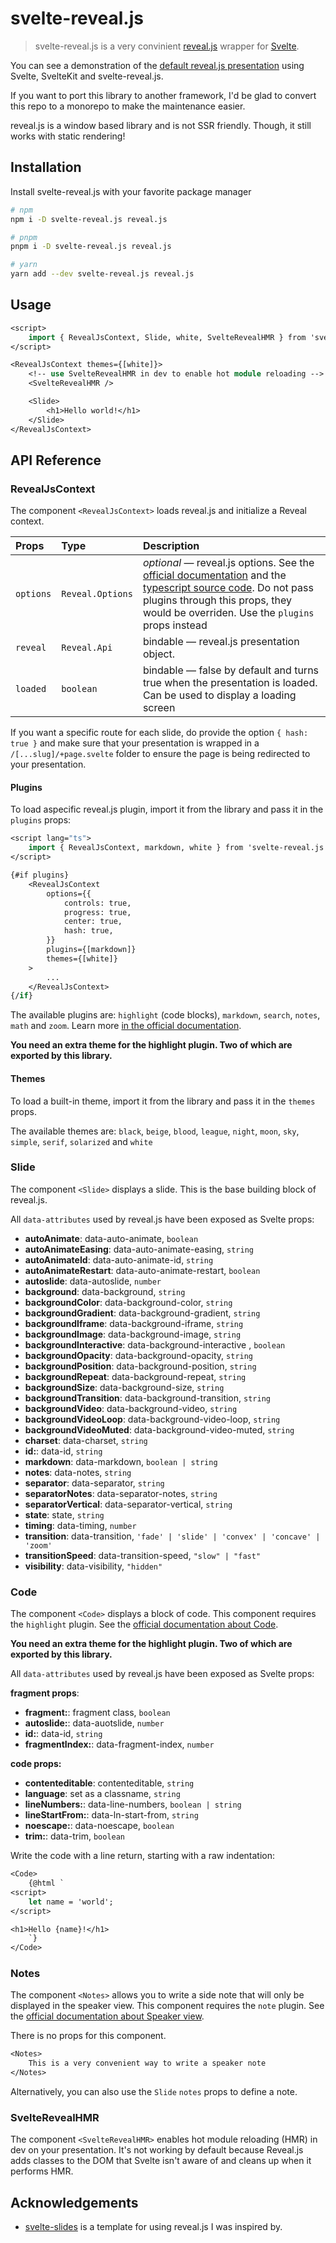 # svelte-reveal.js

> svelte-reveal.js is a very convinient [reveal.js](https://revealjs.com/) wrapper for [Svelte](https://svelte.dev/).

You can see a demonstration of the [default reveal.js presentation](https://svelte-reveal-js.vercel.app/) using Svelte, SvelteKit and svelte-reveal.js.

If you want to port this library to another framework, I'd be glad to convert this repo to a monorepo to make the maintenance easier.

reveal.js is a window based library and is not SSR friendly. Though, it still works with static rendering!

## Installation

Install svelte-reveal.js with your favorite package manager

```bash
# npm
npm i -D svelte-reveal.js reveal.js
```

```bash
# pnpm
pnpm i -D svelte-reveal.js reveal.js
```

```bash
# yarn
yarn add --dev svelte-reveal.js reveal.js
```

## Usage

```sv
<script>
	import { RevealJsContext, Slide, white, SvelteRevealHMR } from 'svelte-reveal.js';
</script>

<RevealJsContext themes={[white]}>
	<!-- use SvelteRevealHMR in dev to enable hot module reloading -->
	<SvelteRevealHMR />

	<Slide>
		<h1>Hello world!</h1>
	</Slide>
</RevealJsContext>
```

## API Reference

### RevealJsContext

The component `<RevealJsContext>` loads reveal.js and initialize a Reveal context.

| Props     | Type             | Description                                                                                                                                                                                                                                                                                                             |
| :-------- | :--------------- | :---------------------------------------------------------------------------------------------------------------------------------------------------------------------------------------------------------------------------------------------------------------------------------------------------------------------- |
| `options` | `Reveal.Options` | _optional_ — reveal.js options. See the [official documentation](https://revealjs.com/config/) and the [typescript source code](https://github.com/kwatanwa17/DefinitelyTyped/blob/master/types/reveal.js/index.d.ts). Do not pass plugins through this props, they would be overriden. Use the `plugins` props instead |
| `reveal`  | `Reveal.Api`     | bindable — reveal.js presentation object.                                                                                                                                                                                                                                                                               |
| `loaded`  | `boolean`        | bindable — false by default and turns true when the presentation is loaded. Can be used to display a loading screen                                                                                                                                                                                                     |

If you want a specific route for each slide, do provide the option `{ hash: true }` and make sure that your presentation is wrapped in a `/[...slug]/+page.svelte` folder to ensure the page is being redirected to your presentation.

#### Plugins

To load aspecific reveal.js plugin, import it from the library and pass it in the `plugins` props:

```sv
<script lang="ts">
	import { RevealJsContext, markdown, white } from 'svelte-reveal.js';
</script>

{#if plugins}
	<RevealJsContext
		options={{
			controls: true,
			progress: true,
			center: true,
			hash: true,
		}}
		plugins={[markdown]}
		themes={[white]}
	>
		...
	</RevealJsContext>
{/if}
```

The available plugins are: `highlight` (code blocks), `markdown`, `search`, `notes`, `math` and `zoom`. Learn more [in the official documentation](https://revealjs.com/plugins/#built-in-plugins).

**You need an extra theme for the highlight plugin. Two of which are exported by this library.**

#### Themes

To load a built-in theme, import it from the library and pass it in the `themes` props.

The available themes are: `black`, `beige`, `blood`, `league`, `night`, `moon`, `sky`, `simple`, `serif`, `solarized` and `white`

### Slide

The component `<Slide>` displays a slide. This is the base building block of reveal.js.

All `data-attributes` used by reveal.js have been exposed as Svelte props:

- **autoAnimate**: data-auto-animate, `boolean`
- **autoAnimateEasing**: data-auto-animate-easing, `string`
- **autoAnimateId**: data-auto-animate-id, `string`
- **autoAnimateRestart**: data-auto-animate-restart, `boolean`
- **autoslide**: data-autoslide, `number`
- **background**: data-background, `string`
- **backgroundColor**: data-background-color, `string`
- **backgroundGradient**: data-background-gradient, `string`
- **backgroundIframe**: data-background-iframe, `string`
- **backgroundImage**: data-background-image, `string`
- **backgroundInteractive**: data-background-interactive , `boolean`
- **backgroundOpacity**: data-background-opacity, `string`
- **backgroundPosition**: data-background-position, `string`
- **backgroundRepeat**: data-background-repeat, `string`
- **backgroundSize**: data-background-size, `string`
- **backgroundTransition**: data-background-transition, `string`
- **backgroundVideo**: data-background-video, `string`
- **backgroundVideoLoop**: data-background-video-loop, `string`
- **backgroundVideoMuted**: data-background-video-muted, `string`
- **charset**: data-charset, `string`
- **id:**: data-id, `string`
- **markdown**: data-markdown, `boolean | string`
- **notes**: data-notes, `string`
- **separator**: data-separator, `string`
- **separatorNotes**: data-separator-notes, `string`
- **separatorVertical**: data-separator-vertical, `string`
- **state**: state, `string`
- **timing**: data-timing, `number`
- **transition**: data-transition, `'fade' | 'slide' | 'convex' | 'concave' | 'zoom'`
- **transitionSpeed**: data-transition-speed, `"slow" | "fast"`
- **visibility**: data-visibility, `"hidden"`

### Code

The component `<Code>` displays a block of code. This component requires the `highlight` plugin. See the [official documentation about Code](https://revealjs.com/code/).

**You need an extra theme for the highlight plugin. Two of which are exported by this library.**

All `data-attributes` used by reveal.js have been exposed as Svelte props:

**fragment props**:

- **fragment:**: fragment class, `boolean`
- **autoslide:**: data-auotslide, `number`
- **id:**: data-id, `string`
- **fragmentIndex:**: data-fragment-index, `number`

**code props:**

- **contenteditable**: contenteditable, `string`
- **language**: set as a classname, `string`
- **lineNumbers:**: data-line-numbers, `boolean | string`
- **lineStartFrom:**: data-ln-start-from, `string`
- **noescape:**: data-noescape, `boolean`
- **trim:**: data-trim, `boolean`

Write the code with a line return, starting with a raw indentation:

```sv
<Code>
	{@html `
<script>
	let name = 'world';
</script>

<h1>Hello {name}!</h1>
	`}
</Code>
```

### Notes

The component `<Notes>` allows you to write a side note that will only be displayed in the speaker view. This component requires the `note` plugin. See the [official documentation about Speaker view](https://revealjs.com/speaker-view/).

There is no props for this component.

```sv
<Notes>
	This is a very convenient way to write a speaker note
</Notes>
```

Alternatively, you can also use the `Slide` `notes` props to define a note.

### SvelteRevealHMR

The component `<SvelteRevealHMR>` enables hot module reloading (HMR) in dev on your presentation. It's not working by default because Reveal.js adds classes to the DOM that Svelte isn't aware of and cleans up when it performs HMR.

## Acknowledgements

- [svelte-slides](https://github.com/rajasegar/svelte-slides) is a template for using reveal.js I was inspired by.
